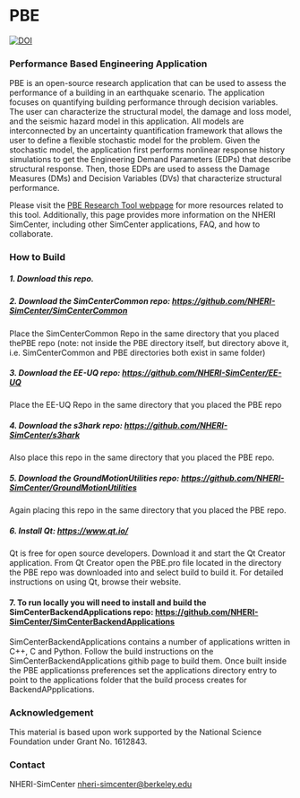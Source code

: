 # PBE

[![DOI](https://zenodo.org/badge/DOI/10.5281/zenodo.3491145.svg)](https://doi.org/10.5281/zenodo.3491145)

### Performance Based Engineering Application ###

PBE is an open-source research application that can be used to assess the performance of a building in an earthquake scenario. The application focuses on quantifying building performance through decision variables. The user can characterize the structural model, the damage and loss model, and the seismic hazard model in this application. All models are interconnected by an uncertainty quantification framework that allows the user to define a flexible stochastic model for the problem. Given the stochastic model, the application first performs nonlinear response history simulations to get the Engineering Demand Parameters (EDPs) that describe structural response. Then, those EDPs are used to assess the Damage Measures (DMs) and Decision Variables (DVs) that characterize structural performance.


Please visit the [PBE Research Tool webpage](https://simcenter.designsafe-ci.org/research-tools/pbe-application/)
for more resources related to this tool. Additionally, this page
provides more information on the NHERI SimCenter, including other SimCenter
applications, FAQ, and how to collaborate.

### How to Build

##### 1. Download this repo.

##### 2. Download the SimCenterCommon repo: https://github.com/NHERI-SimCenter/SimCenterCommon

Place the SimCenterCommon Repo in the same directory that you placed thePBE repo (note: not inside the PBE directory itself, but directory above it, i.e. SimCenterCommon and PBE directories both exist in same folder)

##### 3. Download the EE-UQ repo: https://github.com/NHERI-SimCenter/EE-UQ

Place the EE-UQ Repo in the same directory that you placed the PBE repo 

##### 4. Download the s3hark repo: https://github.com/NHERI-SimCenter/s3hark
Also place this repo in the same directory that you placed the PBE repo.

##### 5. Download the GroundMotionUtilities repo: https://github.com/NHERI-SimCenter/GroundMotionUtilities
Again placing this repo in the same directory that you placed the PBE repo.

##### 6. Install Qt: https://www.qt.io/

Qt is free for open source developers. Download it and start the Qt Creator application. From Qt Creator open the PBE.pro file located in the directory the PBE repo was downloaded into and select build to build it. For detailed instructions on using Qt, browse their website.

#### 7. To run locally you will need to install and build the SimCenterBackendApplications repo: https://github.com/NHERI-SimCenter/SimCenterBackendApplications

SimCenterBackendApplications contains a number of applications written in C++, C and Python. Follow the build instructions on the SimCenterBackendApplications githib page to build them. Once built inside the PBE applicationss preferences set the applications directory entry to point to the applications folder that the build process creates for BackendAPpplications.

### Acknowledgement

This material is based upon work supported by the National Science Foundation under Grant No. 1612843.

### Contact

NHERI-SimCenter nheri-simcenter@berkeley.edu

